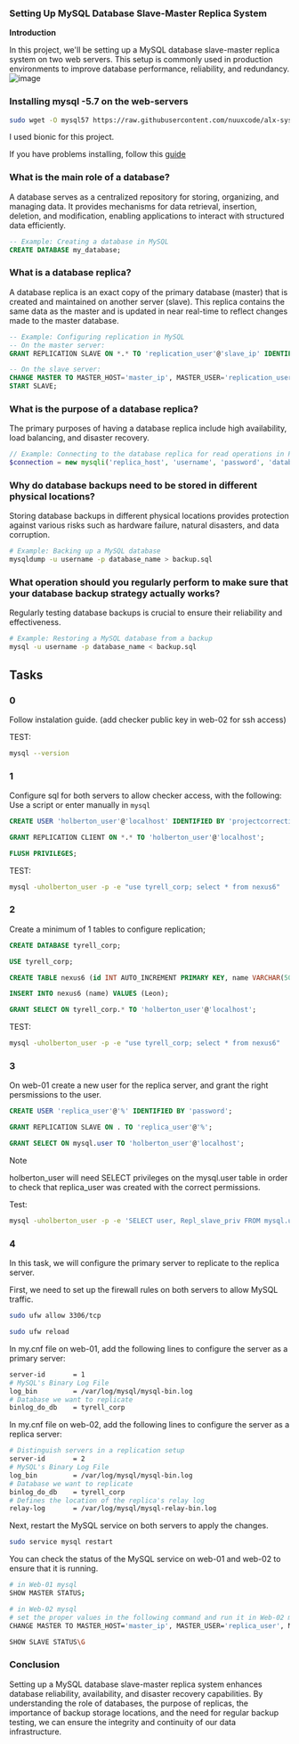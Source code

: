 ### Setting Up MySQL Database Slave-Master Replica System

**Introduction**

In this project, we'll be setting up a MySQL database slave-master replica system on two web servers. This setup is commonly used in production environments to improve database performance, reliability, and redundancy.
![image](https://github.com/LWSSIM/alx-system_engineering-devops/assets/127129101/47d493d8-086e-473d-8b07-799240ddb0f6)

### Installing mysql -5.7 on the web-servers

```bash
sudo wget -O mysql57 https://raw.githubusercontent.com/nuuxcode/alx-system_engineering-devops/master/scripts/mysql57 && sudo chmod +x mysql57 &&  sudo ./mysql57
```
I used bionic for this project.

If you have problems installing, follow this [guide](https://www.devart.com/dbforge/mysql/how-to-install-mysql-on-ubuntu/)

### What is the main role of a database?

A database serves as a centralized repository for storing, organizing, and managing data. It provides mechanisms for data retrieval, insertion, deletion, and modification, enabling applications to interact with structured data efficiently.

```sql
-- Example: Creating a database in MySQL
CREATE DATABASE my_database;
```

### What is a database replica?

A database replica is an exact copy of the primary database (master) that is created and maintained on another server (slave). This replica contains the same data as the master and is updated in near real-time to reflect changes made to the master database.

```sql
-- Example: Configuring replication in MySQL
-- On the master server:
GRANT REPLICATION SLAVE ON *.* TO 'replication_user'@'slave_ip' IDENTIFIED BY 'password';

-- On the slave server:
CHANGE MASTER TO MASTER_HOST='master_ip', MASTER_USER='replication_user', MASTER_PASSWORD='password';
START SLAVE;
```

### What is the purpose of a database replica?

The primary purposes of having a database replica include high availability, load balancing, and disaster recovery.

```php
// Example: Connecting to the database replica for read operations in PHP
$connection = new mysqli('replica_host', 'username', 'password', 'database_name');
```

### Why do database backups need to be stored in different physical locations?

Storing database backups in different physical locations provides protection against various risks such as hardware failure, natural disasters, and data corruption.

```bash
# Example: Backing up a MySQL database
mysqldump -u username -p database_name > backup.sql
```

### What operation should you regularly perform to make sure that your database backup strategy actually works?

Regularly testing database backups is crucial to ensure their reliability and effectiveness.

```bash
# Example: Restoring a MySQL database from a backup
mysql -u username -p database_name < backup.sql
```

## Tasks

### 0

Follow instalation guide.
(add checker public key in web-02 for ssh access)

TEST:
```bash
mysql --version
```

### 1

Configure sql for both servers to allow checker access, with the following:
Use a script or enter manually in `mysql`

```sql
CREATE USER 'holberton_user'@'localhost' IDENTIFIED BY 'projectcorrection280hbtn';

GRANT REPLICATION CLIENT ON *.* TO 'holberton_user'@'localhost';

FLUSH PRIVILEGES;
```
TEST:

```bash
mysql -uholberton_user -p -e "use tyrell_corp; select * from nexus6"
```

### 2

Create a minimum of 1 tables to configure replication;

```sql
CREATE DATABASE tyrell_corp;

USE tyrell_corp;

CREATE TABLE nexus6 (id INT AUTO_INCREMENT PRIMARY KEY, name VARCHAR(50));

INSERT INTO nexus6 (name) VALUES (Leon);

GRANT SELECT ON tyrell_corp.* TO 'holberton_user'@'localhost';
```
TEST:
```bash
mysql -uholberton_user -p -e "use tyrell_corp; select * from nexus6"
```

### 3

On web-01 create a new user for the replica server, and grant the right persmissions to the user.
```sql
CREATE USER 'replica_user'@'%' IDENTIFIED BY 'password';

GRANT REPLICATION SLAVE ON . TO 'replica_user'@'%';

GRANT SELECT ON mysql.user TO 'holberton_user'@'localhost';
```
> [!NOTE]
> holberton_user will need SELECT privileges on the mysql.user table in order to check that replica_user was created with the correct permissions.


Test:
```bash
mysql -uholberton_user -p -e 'SELECT user, Repl_slave_priv FROM mysql.user'
```

### 4

In this task, we will configure the primary server to replicate to the replica server.

First, we need to set up the firewall rules on both servers to allow MySQL traffic.
```bash
sudo ufw allow 3306/tcp

sudo ufw reload
```


In my.cnf file on web-01, add the following lines to configure the server as a primary server:
```bash
server-id       = 1
# MySQL's Binary Log File
log_bin         = /var/log/mysql/mysql-bin.log
# Database we want to replicate
binlog_do_db    = tyrell_corp
```
In my.cnf file on web-02, add the following lines to configure the server as a replica server:
```bash
# Distinguish servers in a replication setup
server-id       = 2
# MySQL's Binary Log File
log_bin         = /var/log/mysql/mysql-bin.log
# Database we want to replicate
binlog_do_db    = tyrell_corp
# Defines the location of the replica's relay log
relay-log       = /var/log/mysql/mysql-relay-bin.log
```
Next, restart the MySQL service on both servers to apply the changes.
```bash
sudo service mysql restart
```

You can check the status of the MySQL service on web-01 and web-02 to ensure that it is running.
```bash
# in Web-01 mysql
SHOW MASTER STATUS;

# in Web-02 mysql
# set the proper values in the following command and run it in Web-02 mysql
CHANGE MASTER TO MASTER_HOST='master_ip', MASTER_USER='replica_user', MASTER_PASSWORD='password', MASTER_LOG_FILE='mysql-bin.0000xx', MASTER_LOG_POS=INTEGER;

SHOW SLAVE STATUS\G
```

### Conclusion

Setting up a MySQL database slave-master replica system enhances database reliability, availability, and disaster recovery capabilities. By understanding the role of databases, the purpose of replicas, the importance of backup storage locations, and the need for regular backup testing, we can ensure the integrity and continuity of our data infrastructure.
